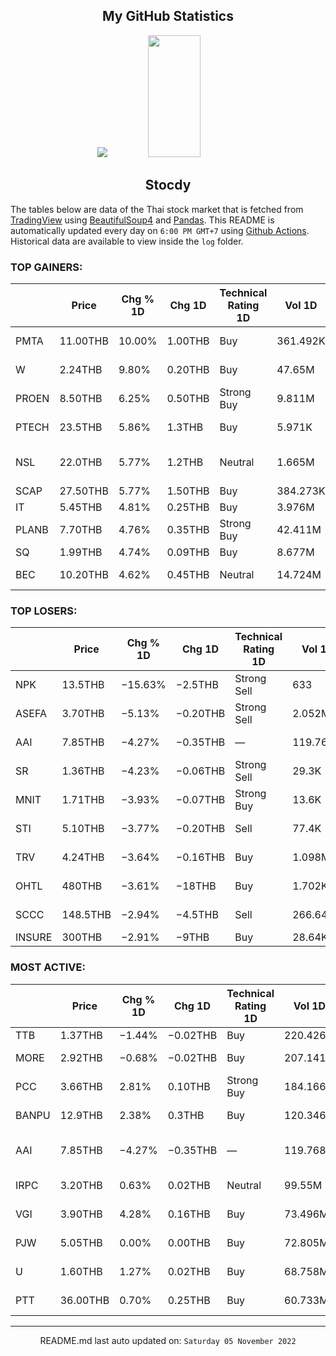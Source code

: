 <div align="center">

## My GitHub Statistics
<img src="https://github-readme-streak-stats.herokuapp.com/?user=nopnopwei&theme=black-ice&hide_border=true&stroke=0000&background=0D1117&ring=FFE573&fire=FF8623&currStreakLabel=FF8623" />
<img width="41%" height="195px" src="https://github-readme-stats.vercel.app/api/top-langs/?username=nopnopwei&layout=compact&hide_border=true&title_color=FEE473&text_color=FFFFFF&bg_color=0d1117" />
    
## Stocdy
<div align="left">

The tables below are data of the Thai stock market that is fetched from [TradingView](https://www.tradingview.com/markets/stocks-thailand/market-movers-all-stocks/) using [BeautifulSoup4](https://www.crummy.com/software/BeautifulSoup/bs4/doc/) and [Pandas](https://pandas.pydata.org). This README is automatically updated every day on `6:00 PM GMT+7` using [Github Actions](https://www.tradingview.com/markets/stocks-thailand/market-movers-all-stocks/). Historical data are available to view inside the `log` folder.
### TOP GAINERS:
|       | Price    | Chg % 1D   | Chg 1D   | Technical Rating 1D   | Vol 1D   | Volume * Price 1D   | Market cap   | P/E(TTM)   | EPS(TTM)   | Sector                | Sector Chg % 1D   |
|-------|----------|------------|----------|-----------------------|----------|---------------------|--------------|------------|------------|-----------------------|-------------------|
| PMTA  | 11.00THB | 10.00%     | 1.00THB  | Buy                   | 361.492K | 3.976M              | 1.012BTHB    | 9.63       | 1.04THB    | Process Industries    | +0.24%            |
| W     | 2.24THB  | 9.80%      | 0.20THB  | Buy                   | 47.65M   | 106.736M            | 1.66BTHB     | —          | −0.42THB   | Consumer Services     | +0.68%            |
| PROEN | 8.50THB  | 6.25%      | 0.50THB  | Strong Buy            | 9.811M   | 83.397M             | 2.528BTHB    | 66.61      | 0.12THB    | Technology Services   | −0.66%            |
| PTECH | 23.5THB  | 5.86%      | 1.3THB   | Buy                   | 5.971K   | 140.319K            | 5.44BTHB     | —          | −1.40THB   | Commercial Services   | +1.23%            |
| NSL   | 22.0THB  | 5.77%      | 1.2THB   | Neutral               | 1.665M   | 36.64M              | 6.24BTHB     | 28.33      | 0.73THB    | Consumer Non-Durables | +0.64%            |
| SCAP  | 27.50THB | 5.77%      | 1.50THB  | Buy                   | 384.273K | 10.568M             | 14.332BTHB   | 25.69      | 1.01THB    | Finance               | −0.24%            |
| IT    | 5.45THB  | 4.81%      | 0.25THB  | Buy                   | 3.976M   | 21.669M             | 1.905BTHB    | 11.38      | 0.46THB    | Retail Trade          | +0.02%            |
| PLANB | 7.70THB  | 4.76%      | 0.35THB  | Strong Buy            | 42.411M  | 326.562M            | 31.453BTHB   | 80.95      | 0.09THB    | Commercial Services   | +1.23%            |
| SQ    | 1.99THB  | 4.74%      | 0.09THB  | Buy                   | 8.677M   | 17.268M             | 2.182BTHB    | 6.32       | 0.30THB    | Finance               | −0.24%            |
| BEC   | 10.20THB | 4.62%      | 0.45THB  | Neutral               | 14.724M  | 150.189M            | 19.5BTHB     | 24.84      | 0.39THB    | Consumer Services     | +0.68%            |
### TOP LOSERS:
|        | Price    | Chg % 1D   | Chg 1D   | Technical Rating 1D   | Vol 1D   | Volume * Price 1D   | Market cap   | P/E(TTM)   | EPS(TTM)   | Sector                 | Sector Chg % 1D   |
|--------|----------|------------|----------|-----------------------|----------|---------------------|--------------|------------|------------|------------------------|-------------------|
| NPK    | 13.5THB  | −15.63%    | −2.5THB  | Strong Sell           | 633      | 8.546K              | 160MTHB      | —          | −3.67THB   | Consumer Non-Durables  | +0.64%            |
| ASEFA  | 3.70THB  | −5.13%     | −0.20THB | Strong Sell           | 2.052M   | 7.593M              | 2.128BTHB    | 20.24      | 0.19THB    | Producer Manufacturing | +0.79%            |
| AAI    | 7.85THB  | −4.27%     | −0.35THB | —                     | 119.768M | 940.178M            | —            | —          | —          | Consumer Non-Durables  | +0.64%            |
| SR     | 1.36THB  | −4.23%     | −0.06THB | Strong Sell           | 29.3K    | 39.848K             | 960.914MTHB  | —          | −0.06THB   | Producer Manufacturing | +0.79%            |
| MNIT   | 1.71THB  | −3.93%     | −0.07THB | Strong Buy            | 13.6K    | 23.256K             | 245.64MTHB   | 29.47      | 0.06THB    | Finance                | −0.24%            |
| STI    | 5.10THB  | −3.77%     | −0.20THB | Sell                  | 77.4K    | 394.74K             | 3.196BTHB    | 23.61      | 0.22THB    | Commercial Services    | +1.23%            |
| TRV    | 4.24THB  | −3.64%     | −0.16THB | Buy                   | 1.098M   | 4.655M              | 924MTHB      | 24.26      | 0.18THB    | Producer Manufacturing | +0.79%            |
| OHTL   | 480THB   | −3.61%     | −18THB   | Buy                   | 1.702K   | 816.96K             | 7.519BTHB    | —          | −30.99THB  | Consumer Services      | +0.68%            |
| SCCC   | 148.5THB | −2.94%     | −4.5THB  | Sell                  | 266.642K | 39.596M             | 45.594BTHB   | 11.70      | 13.07THB   | Non-Energy Minerals    | −0.09%            |
| INSURE | 300THB   | −2.91%     | −9THB    | Buy                   | 28.64K   | 8.592M              | 3.09BTHB     | 4.26       | 72.53THB   | Finance                | −0.24%            |
### MOST ACTIVE:
|       | Price    | Chg % 1D   | Chg 1D   | Technical Rating 1D   | Vol 1D   | Volume * Price 1D   | Market cap   | P/E(TTM)   | EPS(TTM)   | Sector                | Sector Chg % 1D   |
|-------|----------|------------|----------|-----------------------|----------|---------------------|--------------|------------|------------|-----------------------|-------------------|
| TTB   | 1.37THB  | −1.44%     | −0.02THB | Buy                   | 220.426M | 301.984M            | 134.306BTHB  | 10.28      | 0.14THB    | Finance               | −0.24%            |
| MORE  | 2.92THB  | −0.68%     | −0.02THB | Buy                   | 207.141M | 604.851M            | 19.201BTHB   | 16.47      | 0.18THB    | Distribution Services | +0.27%            |
| PCC   | 3.66THB  | 2.81%      | 0.10THB  | Strong Buy            | 184.166M | 674.047M            | —            | —          | —          | Electronic Technology | −2.14%            |
| BANPU | 12.9THB  | 2.38%      | 0.3THB   | Buy                   | 120.346M | 1.552B              | 85.253BTHB   | 3.33       | 4.50THB    | Energy Minerals       | +1.54%            |
| AAI   | 7.85THB  | −4.27%     | −0.35THB | —                     | 119.768M | 940.178M            | —            | —          | —          | Consumer Non-Durables | +0.64%            |
| IRPC  | 3.20THB  | 0.63%      | 0.02THB  | Neutral               | 99.55M   | 318.559M            | 64.906BTHB   | 6.70       | 0.47THB    | Energy Minerals       | +1.54%            |
| VGI   | 3.90THB  | 4.28%      | 0.16THB  | Buy                   | 73.496M  | 286.633M            | 41.867BTHB   | —          | −0.01THB   | Commercial Services   | +1.23%            |
| PJW   | 5.05THB  | 0.00%      | 0.00THB  | Buy                   | 72.805M  | 367.664M            | 3.044BTHB    | 24.33      | 0.22THB    | Process Industries    | +0.24%            |
| U     | 1.60THB  | 1.27%      | 0.02THB  | Buy                   | 68.758M  | 110.013M            | 8.87BTHB     | —          | −3.36THB   | Consumer Services     | +0.68%            |
| PTT   | 36.00THB | 0.70%      | 0.25THB  | Buy                   | 60.733M  | 2.186B              | 1.021TTHB    | 8.82       | 4.05THB    | Energy Minerals       | +1.54%            |
<hr>
<div align="center">

README.md last auto updated on: `Saturday 05 November 2022`
<br>
</div>
    